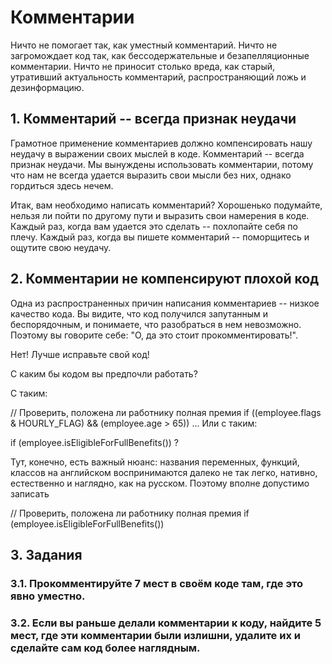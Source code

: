 # Комментарии
Ничто не помогает так, как уместный комментарий.
Ничто не загромождает код так, как бессодержательные и безапелляционные комментарии.
Ничто не приносит столько вреда, как старый, утративший актуальность комментарий, распространяющий ложь и дезинформацию.

## 1. Комментарий -- всегда признак неудачи
Грамотное применение комментариев должно компенсировать нашу неудачу в выражении своих мыслей в коде. Комментарий -- всегда признак неудачи. Мы вынуждены использовать комментарии, потому что нам не всегда удается выразить свои мысли без них, однако гордиться здесь нечем.

Итак, вам необходимо написать комментарий? Хорошенько подумайте, нельзя ли пойти по другому пути и выразить свои намерения в коде. Каждый раз, когда вам удается это сделать -- похлопайте себя по плечу. Каждый раз, когда вы пишете комментарий -- поморщитесь и ощутите свою неудачу.

## 2. Комментарии не компенсируют плохой код
Одна из распространенных причин написания комментариев -- низкое качество кода. Вы видите, что код получился запутанным и беспорядочным, и понимаете, что разобраться в нем невозможно. Поэтому вы говорите себе: "О, да это стоит прокомментировать!".

Нет! Лучше исправьте свой код!

С каким бы кодом вы предпочли работать?

С таким:

// Проверить, положена ли работнику полная премия 
if ((employee.flags & HOURLY_FLAG) && (employee.age > 65)) ...
Или с таким:

if (employee.isEligibleForFullBenefits())
?

Тут, конечно, есть важный нюанс: названия переменных, функций, классов на английском воспринимаются далеко не так легко, нативно, естественно и наглядно, как на русском. Поэтому вполне допустимо записать

// Проверить, положена ли работнику полная премия 
if (employee.isEligibleForFullBenefits())
## 3. Задания
### 3.1. Прокомментируйте 7 мест в своём коде там, где это явно уместно.

### 3.2. Если вы раньше делали комментарии к коду, найдите 5 мест, где эти комментарии были излишни, удалите их и сделайте сам код более наглядным.

